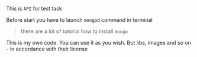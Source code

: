 This is `API` for test task

Before start you have to launch `mongod` command in terminal
> there are a lot of tutorial how to install `mongo` 

This is my own code. You can use it as you wish. But libs, images and so on - in accordance with their license